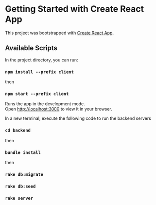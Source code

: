 # Getting Started with Create React App

This project was bootstrapped with [Create React App](https://github.com/facebook/create-react-app).

## Available Scripts

In the project directory, you can run:

### `npm install --prefix client`

then

### `npm start --prefix client`

Runs the app in the development mode.\
Open [http://localhost:3000](http://localhost:3000) to view it in your browser.

In a new terminal, execute the following code to run the backend servers

### `cd backend`

then

### `bundle install`

then

### `rake db:migrate`
### `rake db:seed`
### `rake server`